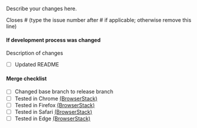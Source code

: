 Describe your changes here.

Closes # (type the issue number after # if applicable; otherwise remove this line)

#### If development process was changed
Description of changes

- [ ] Updated README

#### Merge checklist
- [ ] Changed base branch to release branch
- [ ] Tested in Chrome [(BrowserStack)][BrowserStack]
- [ ] Tested in Firefox [(BrowserStack)][BrowserStack]
- [ ] Tested in Safari [(BrowserStack)][BrowserStack]
- [ ] Tested in Edge [(BrowserStack)][BrowserStack]

[BrowserStack]: https://www.browserstack.com/
